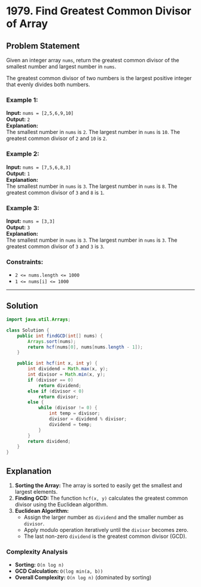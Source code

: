 # 1979. Find Greatest Common Divisor of Array

## Problem Statement
Given an integer array `nums`, return the greatest common divisor of the smallest number and largest number in `nums`.

The greatest common divisor of two numbers is the largest positive integer that evenly divides both numbers.

### Example 1:
**Input:** `nums = [2,5,6,9,10]`  
**Output:** `2`  
**Explanation:**  
The smallest number in `nums` is `2`.
The largest number in `nums` is `10`.
The greatest common divisor of `2` and `10` is `2`.

### Example 2:
**Input:** `nums = [7,5,6,8,3]`  
**Output:** `1`  
**Explanation:**  
The smallest number in `nums` is `3`.
The largest number in `nums` is `8`.
The greatest common divisor of `3` and `8` is `1`.

### Example 3:
**Input:** `nums = [3,3]`  
**Output:** `3`  
**Explanation:**  
The smallest number in `nums` is `3`.
The largest number in `nums` is `3`.
The greatest common divisor of `3` and `3` is `3`.

### Constraints:
- `2 <= nums.length <= 1000`
- `1 <= nums[i] <= 1000`

---

## Solution
```java
import java.util.Arrays;

class Solution {
    public int findGCD(int[] nums) {
        Arrays.sort(nums);
        return hcf(nums[0], nums[nums.length - 1]);
    }

    public int hcf(int x, int y) {
        int dividend = Math.max(x, y);
        int divisor = Math.min(x, y);
        if (divisor == 0)
            return dividend;
        else if (divisor < 0)
            return divisor;
        else {
            while (divisor != 0) {
                int temp = divisor;
                divisor = dividend % divisor;
                dividend = temp;
            }
        }
        return dividend;
    }
}
```

## Explanation
1. **Sorting the Array:** The array is sorted to easily get the smallest and largest elements.
2. **Finding GCD:** The function `hcf(x, y)` calculates the greatest common divisor using the Euclidean algorithm.
3. **Euclidean Algorithm:**
   - Assign the larger number as `dividend` and the smaller number as `divisor`.
   - Apply modulo operation iteratively until the `divisor` becomes zero.
   - The last non-zero `dividend` is the greatest common divisor (GCD).

### Complexity Analysis
- **Sorting:** `O(n log n)`
- **GCD Calculation:** `O(log min(a, b))`
- **Overall Complexity:** `O(n log n)` (dominated by sorting)
